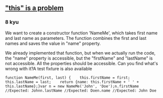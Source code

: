 <h2><a href=https://www.codewars.com/kata/547c71fdc5b2b38db1000098/train/javascript target="_blank">"this" is a problem </a></h2><h3>8 kyu</h3><p>We want to create a constructor function 'NameMe', which takes first name and last name as parameters. The function combines the first and last names and saves the value in "name" property.</p><p>We already implemented that function, but when we actually run the code, the "name" property is accessible, but the "firstName" and "lastName" is not accessible. All the properties should be accessible. Can you find what's wrong with it?A test fixture is also available</p><pre><code class="language-javascript"><span class="cm-keyword">function</span> <span class="cm-def">NameMe</span>(<span class="cm-def">first</span>, <span class="cm-def">last</span>) {    <span class="cm-keyword">this</span>.<span class="cm-property">firstName</span> <span class="cm-operator">=</span> <span class="cm-variable-2">first</span>;    <span class="cm-keyword">this</span>.<span class="cm-property">lastName</span> <span class="cm-operator">=</span> <span class="cm-variable-2">last</span>;    <span class="cm-keyword">return</span> {<span class="cm-property">name</span>: <span class="cm-keyword">this</span>.<span class="cm-property">firstName</span> <span class="cm-operator">+</span> <span class="cm-string">' '</span> <span class="cm-operator">+</span> <span class="cm-keyword">this</span>.<span class="cm-property">lastName</span>};}<span class="cm-keyword">var</span> <span class="cm-def">n</span> <span class="cm-operator">=</span> <span class="cm-keyword">new</span> <span class="cm-variable">NameMe</span>(<span class="cm-string">'John'</span>, <span class="cm-string">'Doe'</span>);<span class="cm-variable">n</span>.<span class="cm-property">firstName</span> <span class="cm-comment">//Expected: John</span><span class="cm-variable">n</span>.<span class="cm-property">lastName</span> <span class="cm-comment">//Expected: Doe</span><span class="cm-variable">n</span>.<span class="cm-property">name</span> <span class="cm-comment">//Expected: John Doe</span></code></pre><pre style="display: none;"><code class="language-java"><span class="cm-keyword">public</span> <span class="cm-keyword">class</span> <span class="cm-def">NameMe</span> {    <span class="cm-keyword">private</span> <span class="cm-type">String</span> <span class="cm-variable">firstName</span>;    <span class="cm-keyword">private</span> <span class="cm-type">String</span> <span class="cm-variable">lastName</span>;    <span class="cm-keyword">private</span> <span class="cm-type">String</span> <span class="cm-variable">fullName</span>;    <span class="cm-keyword">public</span> <span class="cm-variable">NameMe</span>(<span class="cm-type">String</span> <span class="cm-variable">first</span>, <span class="cm-type">String</span> <span class="cm-variable">last</span>) {        <span class="cm-keyword">this</span>.<span class="cm-variable">firstName</span> <span class="cm-operator">=</span> <span class="cm-variable">first</span>;        <span class="cm-keyword">this</span>.<span class="cm-variable">lastName</span> <span class="cm-operator">=</span> <span class="cm-variable">last</span>;   } }<span class="cm-variable">NameMe</span> <span class="cm-variable">nameMe</span> <span class="cm-operator">=</span> <span class="cm-keyword">new</span> <span class="cm-variable">NameMe</span>(<span class="cm-string">"John"</span>, <span class="cm-string">"Doe"</span>);<span class="cm-variable">nameMe</span>.<span class="cm-variable">getFirstName</span>(); <span class="cm-comment">//Expected: John</span><span class="cm-variable">nameMe</span>.<span class="cm-variable">getLastName</span>(); <span class="cm-comment">//Expected: Doe</span><span class="cm-variable">nameMe</span>.<span class="cm-variable">getFullName</span>(); <span class="cm-comment">//Expected: John Doe</span></code></pre>